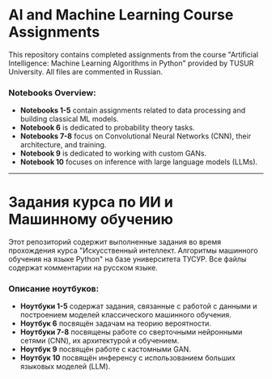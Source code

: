 # AI and Machine Learning Course Assignments

This repository contains completed assignments from the course "Artificial Intelligence: Machine Learning Algorithms in Python" provided by TUSUR University. All files are commented in Russian.

### Notebooks Overview:

- **Notebooks 1-5** contain assignments related to data processing and building classical ML models.
- **Notebook 6** is dedicated to probability theory tasks.
- **Notebooks 7-8** focus on Convolutional Neural Networks (CNN), their architecture, and training.
- **Notebook 9** is dedicated to working with custom GANs.
- **Notebook 10** focuses on inference with large language models (LLMs).

---

# Задания курса по ИИ и Машинному обучению

Этот репозиторий содержит выполненные задания во время прохождения курса "Искусственный интеллект. Алгоритмы машинного обучения на языке Python" на базе университета ТУСУР. Все файлы содержат комментарии на русском языке.

### Описание ноутбуков:

- **Ноутбуки 1-5** содержат задания, связанные с работой с данными и построением моделей классического машинного обучения.
- **Ноутбук 6** посвящён задачам на теорию вероятности.
- **Ноутбуки 7-8** посвящены работе со сверточными нейронными сетями (CNN), их архитектурой и обучением.
- **Ноутбук 9** посвящён работе с кастомными GAN.
- **Ноутбук 10** посвящён инференсу с использованием больших языковых моделей (LLM).
